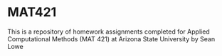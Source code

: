 # MAT421
This is a repository of homework assignments completed for Applied Computational Methods (MAT 421) at Arizona State University by Sean Lowe

